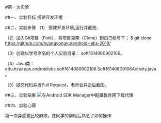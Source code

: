 #第一次实验

##一、实验目标
搭建开发环境

##二、实验步骤
（1） 搭建开发环境,运行并截图;

（2）加入Git项目（Fork），将项目克隆（Clone）到自己帐号下；
$ git clone https://github.com/huangyongyu/android-labs-2018/

（3）创建以学号命名的个人实验目录：
soft1614080902106。

（4）Java类：edu.hzuapps.androidlabs.soft1614080902106.Soft16140809106Activity.java。

（5）提交代码并发Pull Request，老师合并之后截图。

##三、实验结果
![在Android SDK Manager中配置教育网下载代理](https://github.com/huangyongyu/android-labs-2018/blob/master/soft1614080902106/1.png "配置教育网下载代理")

##四、实验心得

第一次弄感觉比较麻烦，在同学的帮助后熟悉了如何操作
